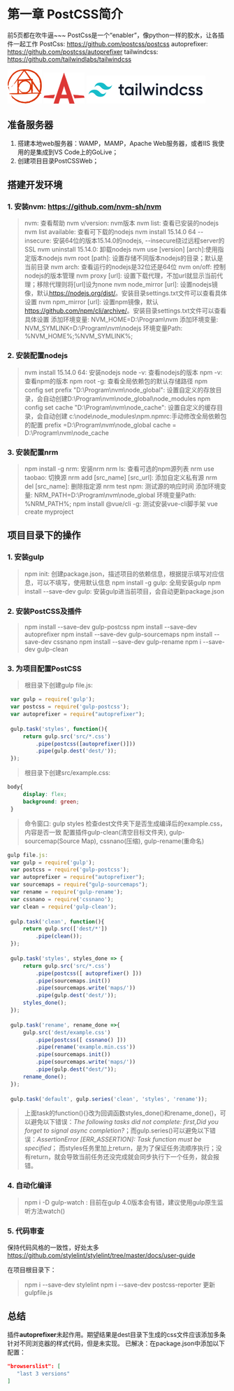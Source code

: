 
# 第一章 PostCSS简介

前5页都在吹牛逼~~~
PostCss是一个“enabler”，像python一样的胶水，让各插件一起工作
PostCss: <https://github.com/postcss/postcss>
autoprefixer: <https://github.com/postcss/autoprefixer>
tailwindcss: <https://github.com/tailwindlabs/tailwindcss>

<img width="79" height="79" title="PostCSS.svg"
    src="../IMG/postcss.svg"/>      <img width="94" height="71" title="Autoprefixer.svg.svg"
    src="../IMG/autoprefixer.svg"/> <img width="273" height="64" title="Tailwindcss.svg"
    src="../IMG/tailwindcss.svg"/>

## 准备服务器

1. 搭建本地web服务器：WAMP，MAMP，Apache Web服务器，或者IIS
   我使用的是集成到VS Code上的GoLive；
2. 创建项目目录PostCSSWeb；

## 搭建开发环境

### 1. 安装nvm: <https://github.com/nvm-sh/nvm>

   > nvm: 查看帮助
   > nvm v/version: nvm版本
   > nvm list: 查看已安装的nodejs
   > nvm list available: 查看可下载的nodejs
   > nvm install 15.14.0 64 --insecure: 安装64位的版本15.14.0的nodejs, --insecure绕过远程server的SSL
   > nvm uninstall 15.14.0: 卸载nodejs
   > nvm use [version] [arch]:使用指定版本nodejs
   > nvm root [path]: 设置存储不同版本nodejs的目录；默认是当前目录
   > nvm arch: 查看运行的nodejs是32位还是64位
   > nvm on/off: 控制nodejs的版本管理
   > nvm proxy [url]: 设置下载代理，不加url就显示当前代理；移除代理则将[url]设为none
   > nvm node_mirror [url]: 设置nodejs镜像，默认<https://nodejs.org/dist/>。安装目录settings.txt文件可以查看具体设置
   > nvm npm_mirror [url]: 设置npm镜像，默认<https://github.com/npm/cli/archive/>。安装目录settings.txt文件可以查看具体设置
   > 添加环境变量: NVM_HOME=D:\Program\nvm
   > 添加环境变量: NVM_SYMLINK=D:\Program\nvm\nodejs
   > 环境变量Path: %NVM_HOME%;%NVM_SYMLINK%;

### 2. 安装配置nodejs

   > nvm install 15.14.0 64: 安装nodejs
   > node -v: 查看nodejs的版本
   > npm -v: 查看npm的版本
   > npm root -g: 查看全局依赖包的默认存储路径
   > npm config set prefix "D:\Program\nvm\node_global": 设置自定义的存放目录，会自动创建D:\Program\nvm\node_global\node_modules
   > npm config set cache "D:\Program\nvm\node_cache": 设置自定义的缓存目录，会自动创建
   > c:\node\node_modules\npm\.npmrc:手动修改全局依赖包的配置
                prefix =D:\Program\nvm\node_global
                cache = D:\Program\nvm\node_cache

### 3. 安装配置nrm

   > npm install -g nrm: 安装nrm
   > nrm ls: 查看可选的npm源列表
   > nrm use taobao: 切换源
   > nrm add [src_name] [src_url]: 添加自定义私有源
   > nrm del [src_name]: 删除指定源
   > nrm test npm: 测试源的响应时间
   > 添加环境变量: NRM_PATH=D:\Program\nvm\node_global
   > 环境变量Path: %NRM_PATH%;
   > npm install @vue/cli -g: 测试安装vue-cli脚手架
   > vue create myproject

## 项目目录下的操作

### 1. 安装gulp

   > npm init: 创建package.json，描述项目的依赖信息，根据提示填写对应信息，可以不填写，使用默认信息
   > npm install -g gulp: 全局安装gulp
   > npm install --save-dev gulp: 安装gulp进当前项目，会自动更新package.json

### 2. 安装PostCSS及插件

   > npm install --save-dev gulp-postcss
   > npm install --save-dev autoprefixer
   > npm install --save-dev gulp-sourcemaps
   > npm install --save-dev cssnano
   > npm install --save-dev gulp-rename
   > npm i --save-dev gulp-clean

### 3. 为项目配置PostCSS

   > 根目录下创建gulp file.js:

   ```javascript
    var gulp = require('gulp');
    var postcss = require('gulp-postcss');
    var autoprefixer = require("autoprefixer");

    gulp.task('styles', function(){
        return gulp.src('src/*.css')
            .pipe(postcss([autoprefixer()]))
            .pipe(gulp.dest('dest/'));
    });
   ```

   > 根目录下创建src/example.css:

   ```css
   body{
        display: flex;
        background: green;
    }
   ```

   > 命令窗口: gulp styles
   > 检查dest文件夹下是否生成编译后的example.css，内容是否一致
   > 配置插件gulp-clean(清空目标文件夹), gulp-sourcemap(Source Map), cssnano(压缩), gulp-rename(重命名)

   ```javascript
   gulp file.js:
    var gulp = require('gulp');
    var postcss = require('gulp-postcss');
    var autoprefixer = require("autoprefixer");
    var sourcemaps = require("gulp-sourcemaps");
    var rename = require('gulp-rename');
    var cssnano = require('cssnano');
    var clean = require('gulp-clean');

    gulp.task('clean', function(){
        return gulp.src(['dest/*'])
            .pipe(clean());
    });

    gulp.task('styles', styles_done => {
        return gulp.src('src/*.css')
            .pipe(postcss([ autoprefixer() ]))
            .pipe(sourcemaps.init())
            .pipe(sourcemaps.write('maps/'))
            .pipe(gulp.dest('dest/'));
        styles_done();
    });

    gulp.task('rename', rename_done =>{
        gulp.src('dest/example.css')
            .pipe(postcss([ cssnano() ]))
            .pipe(rename('example.min.css'))
            .pipe(sourcemaps.init())
            .pipe(sourcemaps.write('maps/'))
            .pipe(gulp.dest("dest/"));
        rename_done();
    });

    gulp.task('default', gulp.series('clean', 'styles', 'rename'));
   ```

   > 上面task的function(){}改为回调函数styles_done()和rename_done()，可以避免以下错误：<i>The following tasks did not complete: first,Did you forget to signal async completion?</i>；而gulp.series()可以避免以下错误：<i>AssertionError [ERR_ASSERTION]: Task function must be specified</i>；
   而styles任务里加上return，是为了保证任务流顺序执行；没有return，就会导致当前任务还没完成就会同步执行下一个任务，就会报错。

### 4. 自动化编译

   > npm i -D gulp-watch : 目前在gulp 4.0版本会有错，建议使用gulp原生监听方法watch()

### 5. 代码审查

保持代码风格的一致性，好处太多
<https://github.com/stylelint/stylelint/tree/master/docs/user-guide>

在项目根目录下：
   > npm i --save-dev stylelint
   > npm i --save-dev postcss-reporter
   > 更新gulpfile.js

## 总结

插件<b>autoprefixer</b>未起作用。期望结果是dest目录下生成的css文件应该添加多条针对不同浏览器的样式代码，但是未实现。
已解决：在package.json中添加以下配置：

   ```json
   "browserslist": [
      "last 3 versions"
   ]
   ```
